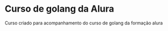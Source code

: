 <h1> Curso de golang da Alura  </h1>

Curso criado para acompanhamento do curso de golang da formação alura
